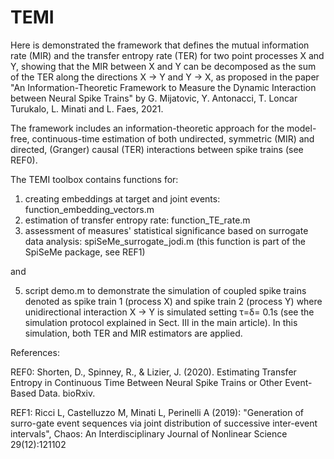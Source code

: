 # TEMI


Here is demonstrated the framework that defines the mutual information rate (MIR) and the transfer entropy rate (TER) for two point processes X and Y, showing that the MIR between X and Y can be decomposed as the sum of the TER along the directions X → Y and Y → X, as proposed in the paper "An Information-Theoretic Framework to Measure the Dynamic Interaction between Neural Spike Trains" by G. Mijatovic, Y. Antonacci, T. Loncar Turukalo, L. Minati and L. Faes, 2021. 

The framework includes an information-theoretic approach for the model-free, continuous-time estimation of both undirected, symmetric (MIR) and directed, (Granger) causal (TER) interactions between spike trains (see REF0).

The TEMI toolbox contains functions for:

1. creating embeddings at target and joint events: function_embedding_vectors.m
2. estimation of transfer entropy rate: function_TE_rate.m 
4. assessment of measures' statistical significance based on surrogate data analysis: spiSeMe_surrogate_jodi.m (this function is part of the SpiSeMe package, see REF1)

and 

5. script demo.m to demonstrate the simulation of coupled spike trains denoted as spike train 1 (process X) and spike train 2 (process Y) where unidirectional interaction X → Y is simulated setting τ=δ= 0.1s (see the simulation protocol explained in Sect. III in the main article). In this simulation, both TER and MIR estimators are applied.

References:

REF0: Shorten, D., Spinney, R., & Lizier, J. (2020). Estimating Transfer Entropy in Continuous Time Between Neural Spike Trains or Other Event-Based Data. bioRxiv.

REF1: Ricci L, Castelluzzo M, Minati L, Perinelli A  (2019): "Generation  of  surro-gate event sequences via joint distribution of successive inter-event intervals", Chaos: An Interdisciplinary Journal of Nonlinear Science 29(12):121102


